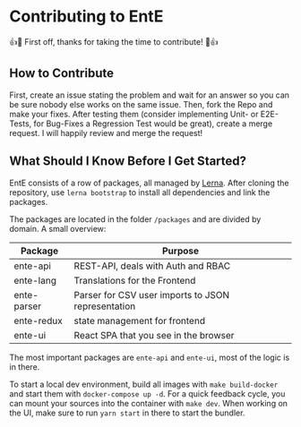 # Contributing to EntE

👍🎉 First off, thanks for taking the time to contribute! 🎉👍

## How to Contribute

First, create an issue stating the problem and wait for an answer so you can be sure nobody else works on the same issue.
Then, fork the Repo and make your fixes.
After testing them (consider implementing Unit- or E2E-Tests, for Bug-Fixes a Regression Test would be great), create a merge request.
I will happily review and merge the request!

## What Should I Know Before I Get Started?

EntE consists of a row of packages, all managed by [Lerna](https://github.com/lerna/lerna).
After cloning the repository, use `lerna bootstrap` to install all dependencies and link the packages.

The packages are located in the folder `/packages` and are divided by domain.
A small overview:

| Package     | Purpose                                            |
| ----------- | -------------------------------------------------- |
| ente-api    | REST-API, deals with Auth and RBAC                 |
| ente-lang   | Translations for the Frontend                      |
| ente-parser | Parser for CSV user imports to JSON representation |
| ente-redux  | state management for frontend                      |
| ente-ui     | React SPA that you see in the browser              |

The most important packages are `ente-api` and `ente-ui`, most of the logic is in there.

To start a local dev environment, build all images with `make build-docker` and start them with `docker-compose up -d`.
For a quick feedback cycle, you can mount your sources into the container with `make dev`.
When working on the UI, make sure to run `yarn start` in there to start the bundler.
